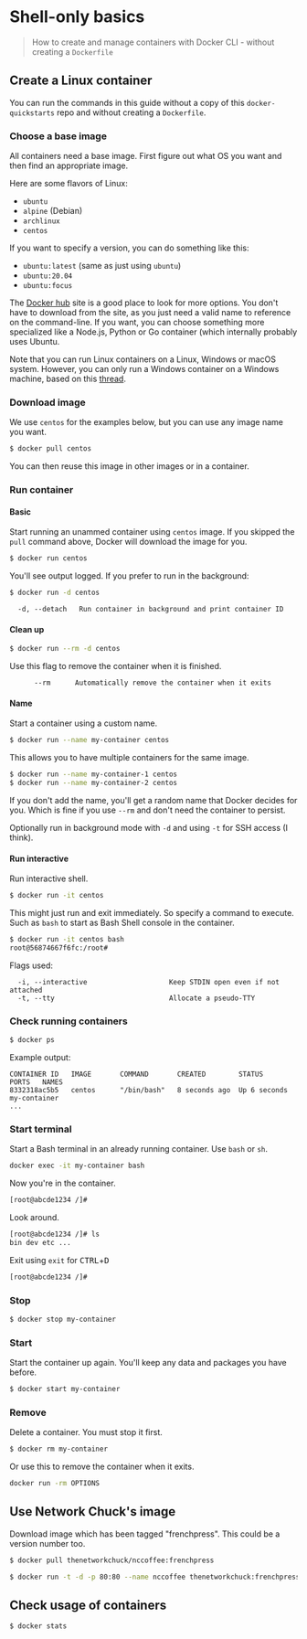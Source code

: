 # Shell-only basics
> How to create and manage containers with Docker CLI - without creating a `Dockerfile`


## Create a Linux container

You can run the commands in this guide without a copy of this `docker-quickstarts` repo and without creating a `Dockerfile`.

### Choose a base image

All containers need a base image. First figure out what OS you want and then find an appropriate image.

Here are some flavors of Linux:

- `ubuntu`
- `alpine` (Debian)
- `archlinux`
- `centos`

If you want to specify a version, you can do something like this:

- `ubuntu:latest` (same as just using `ubuntu`)
- `ubuntu:20.04`
- `ubuntu:focus`

The [Docker hub](https://hub.docker.com/) site is a good place to look for more options. You don't have to download from the site, as you just need a valid name to reference on the command-line. If you want, you can choose something more specialized like a Node.js, Python or Go container (which internally probably uses Ubuntu.

Note that you can run Linux containers on a Linux, Windows or macOS system. However, you can only run a Windows container on a Windows machine, based on this [thread](https://stackoverflow.com/questions/42158596/can-windows-containers-be-hosted-on-linux).

### Download image

We use `centos` for the examples below, but you can use any image name you want.

```sh
$ docker pull centos
```

You can then reuse this image in other images or in a container.

### Run container

<!-- TODO These can be moved to another repo and keep this lighter and less instructional and less thorough -->

#### Basic

Start running an unammed container using `centos` image. If you skipped the `pull` command above, Docker will download the image for you.

```sh
$ docker run centos
```

You'll see output logged. If you prefer to run in the background:

```sh
$ docker run -d centos
```

```
  -d, --detach   Run container in background and print container ID
```

#### Clean up

```sh
$ docker run --rm -d centos
```

Use this flag to remove the container when it is finished.

```
      --rm      Automatically remove the container when it exits
```

#### Name

Start a container using a custom name.

```sh
$ docker run --name my-container centos
```

This allows you to have multiple containers for the same image.

```sh
$ docker run --name my-container-1 centos
$ docker run --name my-container-2 centos
```

If you don't add the name, you'll get a random name that Docker decides for you. Which is fine if you use `--rm` and don't need the container to persist.

Optionally run in background mode with `-d` and using `-t` for SSH access (I think).

#### Run interactive

Run interactive shell.

```sh
$ docker run -it centos
```

This might just run and exit immediately. So specify a command to execute. Such as `bash` to start as Bash Shell console in the container.

```sh
$ docker run -it centos bash
root@56874667f6fc:/root#
```

Flags used:

```
  -i, --interactive                    Keep STDIN open even if not attached
  -t, --tty                            Allocate a pseudo-TTY
```

### Check running containers

```sh
$ docker ps
```

Example output:

```
CONTAINER ID   IMAGE       COMMAND       CREATED        STATUS        PORTS   NAMES
8332318ac5b5   centos      "/bin/bash"   8 seconds ago  Up 6 seconds          my-container
...
```

### Start terminal

Start a Bash terminal in an already running container. Use `bash` or `sh`.

```sh
docker exec -it my-container bash
```

Now you're in the container.

```sh
[root@abcde1234 /]#
```

Look around.

```sh
[root@abcde1234 /]# ls
bin dev etc ...
```

Exit using `exit` for <kbd>CTRL</kbd>+<kbd>D</kbd>


```sh
[root@abcde1234 /]#
```

### Stop

```sh
$ docker stop my-container
```

### Start

Start the container up again. You'll keep any data and packages you have before.

```sh
$ docker start my-container
```

### Remove

Delete a container. You must stop it first.

```sh
$ docker rm my-container
```

Or use this to remove the container when it exits.

```sh
docker run -rm OPTIONS
```


## Use Network Chuck's image

Download image which has been tagged "frenchpress". This could be a version number too.

```sh
$ docker pull thenetworkchuck/nccoffee:frenchpress
```

```sh
$ docker run -t -d -p 80:80 --name nccoffee thenetworkchuck:frenchpress
```


## Check usage of containers

```sh
$ docker stats
```
